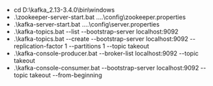 - cd D:\kafka_2.13-3.4.0\bin\windows
- .\zookeeper-server-start.bat ..\..\config\zookeeper.properties
- .\kafka-server-start.bat ..\..\config\server.properties
- .\kafka-topics.bat --list --bootstrap-server localhost:9092
- .\kafka-topics.bat --create --bootstrap-server localhost:9092 --replication-factor 1 --partitions 1 --topic takeout
- .\kafka-console-producer.bat --broker-list localhost:9092 --topic takeout
- .\kafka-console-consumer.bat --bootstrap-server localhost:9092 --topic takeout --from-beginning